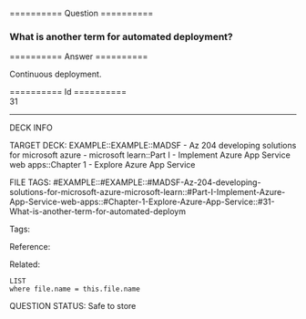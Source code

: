 ========== Question ==========  

### What is another term for automated deployment?  

========== Answer ==========  

Continuous deployment.

========== Id ==========  
31

---

DECK INFO

TARGET DECK: EXAMPLE::EXAMPLE::MADSF - Az 204 developing solutions for microsoft azure - microsoft learn::Part I - Implement Azure App Service web apps::Chapter 1 - Explore Azure App Service

FILE TAGS: #EXAMPLE::#EXAMPLE::#MADSF-Az-204-developing-solutions-for-microsoft-azure-microsoft-learn::#Part-I-Implement-Azure-App-Service-web-apps::#Chapter-1-Explore-Azure-App-Service::#31-What-is-another-term-for-automated-deploym

Tags:

Reference:

Related:

```dataview
LIST
where file.name = this.file.name
```

QUESTION STATUS: Safe to store
